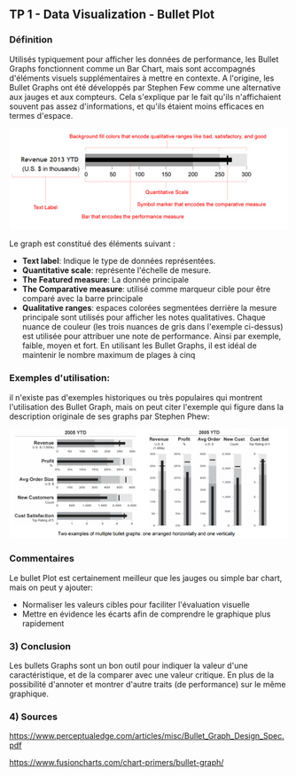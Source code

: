 ## TP 1 - Data Visualization - Bullet Plot

### Définition 

Utilisés typiquement pour afficher les données de performance, les Bullet Graphs fonctionnent comme un Bar Chart, mais sont accompagnés d'éléments visuels supplémentaires à mettre en contexte. A l'origine, les Bullet Graphs ont été développés par Stephen Few comme une alternative aux jauges et aux compteurs. Cela s'explique par le fait qu'ils n'affichaient souvent pas assez d'informations, et qu'ils étaient moins efficaces en termes d'espace.

<p align="center">
  <img src=images/bullet_plot_def.png>
</p>

Le graph est constitué des éléments suivant : 
<ul>
	<li> <strong>Text label</strong>: Indique le type de données représentées.</li>
	<li><strong>Quantitative scale</strong>: représente l'échelle de mesure.</li>
	<li><strong>The Featured measure</strong>: La donnée principale</li>
	<li><strong>The Comparative measure</strong>: utilisé comme marqueur cible pour être comparé avec la barre principale</li>
	<li><strong>Qualitative ranges</strong>: espaces colorées segmentées derrière la mesure principale sont utilisés pour afficher les notes qualitatives. Chaque nuance de couleur (les trois nuances de gris dans l'exemple ci-dessus) est utilisée pour attribuer une note de performance. Ainsi par exemple, faible, moyen et fort. En utilisant les Bullet Graphs, il est idéal de maintenir le nombre maximum de plages à cinq</li>
</ul>

### Exemples d'utilisation:

il n'existe pas d'exemples historiques ou très populaires qui montrent l'utilisation des Bullet Graph, mais on peut citer l'exemple qui figure dans la description originale de ses graphs par Stephen Phew:  

<p align="center">
  <img src=images/bullet_plot_example.png />
</p>

### Commentaires

Le bullet Plot est certainement meilleur que les jauges ou simple bar chart, mais on peut y ajouter: 
<ul>
  <li>Normaliser les valeurs cibles pour faciliter l'évaluation visuelle</li>
  <li>Mettre en évidence les écarts afin de comprendre le graphique plus rapidement</li>
</ul>

### 3) Conclusion

Les bullets Graphs sont un bon outil pour indiquer la valeur d'une caractéristique, et de la comparer avec une valeur critique. En plus de la possibilité d'annoter et montrer d'autre traits (de performance) sur le même graphique.

### 4) Sources

https://www.perceptualedge.com/articles/misc/Bullet_Graph_Design_Spec.pdf

https://www.fusioncharts.com/chart-primers/bullet-graph/